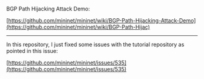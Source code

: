 BGP Path Hijacking Attack Demo: 

[https://github.com/mininet/mininet/wiki/BGP-Path-Hijacking-Attack-Demo](https://github.com/mininet/mininet/wiki/BGP-Path-Hijac)

-----

In this repository, I just fixed some issues with the tutorial repository as pointed in this issue:

[https://github.com/mininet/mininet/issues/535](https://github.com/mininet/mininet/issues/535)